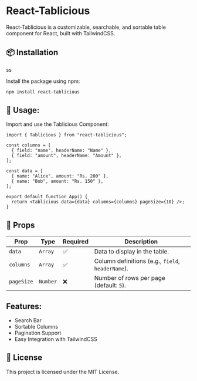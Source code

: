 # React-Tablicious

React-Tablicious is a customizable, searchable, and sortable table component for React, built with TailwindCSS.

## 📦 Installation

ss

Install the package using npm:

```bash
npm install react-tablicious
```

## 🚀 Usage:

Import and use the Tablicious Component:

```
import { Tablicious } from "react-tablicious";

const columns = [
  { field: "name", headerName: "Name" },
  { field: "amount", headerName: "Amount" },
];

const data = [
  { name: "Alice", amount: "Rs. 200" },
  { name: "Bob", amount: "Rs. 150" },
];

export default function App() {
  return <Tablicious data={data} columns={columns} pageSize={10} />;
}
```

## 📜 Props

| Prop       | Type     | Required | Description                                       |
| ---------- | -------- | -------- | ------------------------------------------------- |
| `data`     | `Array`  | ✅       | Data to display in the table.                     |
| `columns`  | `Array`  | ✅       | Column definitions (e.g., `field`, `headerName`). |
| `pageSize` | `Number` | ❌       | Number of rows per page (default: `5`).           |

## Features:

- Search Bar
- Sortable Columns
- Pagination Support
- Easy Integration with TailwindCSS

## 📜 License

This project is licensed under the MIT License.

